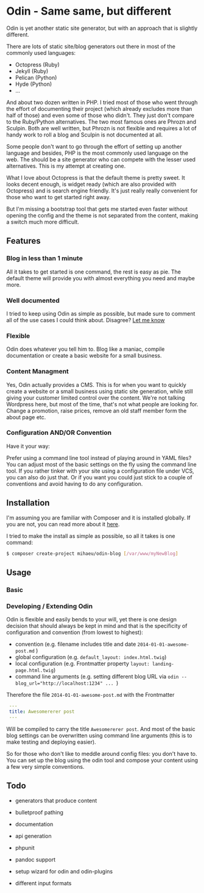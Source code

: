 # Odin - Same same, but different

Odin is yet another static site generator, but with an approach that is slightly different.

There are lots of static site/blog generators out there in most of the commonly used languages:

- Octopress (Ruby)
- Jekyll (Ruby)
- Pelican (Python)
- Hyde (Python)
- ...

And about two dozen written in PHP. I tried most of those who went through the effort of documenting their project (which already excludes more than half of those) and even some of those who didn't. They just don't compare to the Ruby/Python alternatives. The two most famous ones are Phrozn and Sculpin. Both are well written, but Phrozn is not flexible and requires a lot of handy work to roll a blog and Sculpin is not documented at all.

Some people don't want to go through the effort of setting up another language and besides, PHP is the most commonly used language on the web. The should be a site generator who can compete with the lesser used alternatives. This is my attempt at creating one.

What I love about Octopress is that the default theme is pretty sweet. It looks decent enough, is widget ready (which are also provided with Octopress) and is search engine friendly. It's just really really convenient for those who want to get started right away.

But I'm missing a bootstrap tool that gets me started even faster without opening the config and the theme is not separated from the content, making a switch much more difficult.

## Features

### Blog in less than 1 minute
All it takes to get started is one command, the rest is easy as pie. The default theme will provide you with almost everything you need and maybe more.

### Well documented
I tried to keep using Odin as simple as possible, but made sure to comment all of the use cases I could think about. Disagree? [Let me know](http://someLINK)

### Flexible
Odin does whatever you tell him to. Blog like a maniac, compile documentation or create a basic website for a small business.

### Content Managment
Yes, Odin actually provides a CMS. This is for when you want to quickly create a website or a small business using static site generation, while still giving your customer limited control over the content. We're not talking Wordpress here, but most of the time, that's not what people are looking for. Change a promotion, raise prices, remove an old staff member form the about page etc.

### Configuration AND/OR Convention
Have it your way:

Prefer using a command line tool instead of playing around in YAML files? You can adjust most of the basic settings on the fly using the command line tool. If you rather tinker with your site using a configuration file under VCS, you can also do just that. Or if you want you could just stick to a couple of conventions and avoid having to do any configuration.

## Installation

I'm assuming you are familiar with Composer and it is installed globally. If you are not, you can read more about it [here](http://LINK).

I tried to make the install as simple as possible, so all it takes is one command:

```bash
$ composer create-project mihaeu/odin-blog [/var/www/myNewBlog]
```

## Usage

### Basic

### Developing / Extending Odin

Odin is flexible and easily bends to your will, yet there is one design decision that should always be kept in mind and that is the specificity of configuration and convention (from lowest to highest):

- convention (e.g. filename includes title and date `2014-01-01-awesome-post.md` )
- global configuration (e.g. `default_layout: index.html.twig`)
- local configuration (e.g. Frontmatter property `layout: landing-page.html.twig`)
- command line arguments (e.g. setting different blog URL via `odin --blog_url="http://localhost:1234" ... `)

Therefore the file `2014-01-01-awesome-post.md` with the Frontmatter

```yml
 ---
 title: Awesomererer post
 ---
```

 Will be compiled to carry the title `Awesomererer post`. And most of the basic blog settings can be overwritten using command line arguments (this is to make testing and deploying easier).

 So for those who don't like to meddle around config files: you don't have to. You can set up the blog using the odin tool and compose your content using a few very simple conventions.

## Todo

- generators that produce content
- bulletproof pathing
- documentation
- api generation
- phpunit

- pandoc support
- setup wizard for odin and odin-plugins
- different input formats
